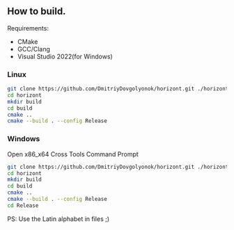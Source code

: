 ## How to build.
Requirements:
* CMake
* GCC/Clang
* Visual Studio 2022(for Windows)
### Linux 
```bash
git clone https://github.com/DmitriyDovgolyonok/horizont.git ./horizont
cd horizont
mkdir build
cd build
cmake ..
cmake --build . --config Release
```

### Windows
Open x86_x64 Cross Tools Command Prompt 
```bash
git clone https://github.com/DmitriyDovgolyonok/horizont.git ./horizont
cd horizont
mkdir build
cd build
cmake ..
cmake --build . --config Release
cd Release
```
PS: Use the Latin alphabet in files ;)
